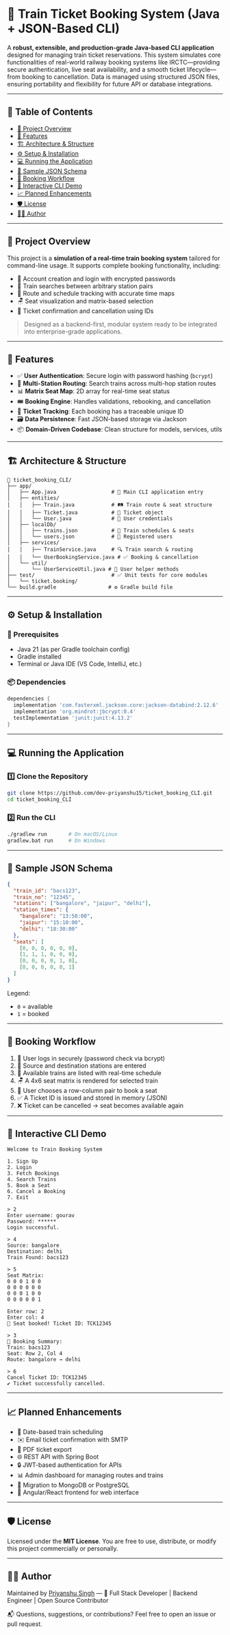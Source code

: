 # 🚆 Train Ticket Booking System (Java + JSON-Based CLI)

A **robust, extensible, and production-grade Java-based CLI application** designed for managing train ticket reservations. This system simulates core functionalities of real-world railway booking systems like IRCTC—providing secure authentication, live seat availability, and a smooth ticket lifecycle—from booking to cancellation. Data is managed using structured JSON files, ensuring portability and flexibility for future API or database integrations.

---

## 📌 Table of Contents

* [📖 Project Overview](#-project-overview)
* [🚀 Features](#-features)
* [🏗 Architecture & Structure](#-architecture--structure)
* [⚙️ Setup & Installation](#-setup--installation)
* [💻 Running the Application](#-running-the-application)
* [🧾 Sample JSON Schema](#-sample-json-schema)
* [🧠 Booking Workflow](#-booking-workflow)
* [🧪 Interactive CLI Demo](#-interactive-cli-demo)
* [📈 Planned Enhancements](#-planned-enhancements)
* [🛡 License](#-license)
* [👨‍💻 Author](#-author)

---

## 📖 Project Overview

This project is a **simulation of a real-time train booking system** tailored for command-line usage. It supports complete booking functionality, including:

* 🔐 Account creation and login with encrypted passwords
* 🔎 Train searches between arbitrary station pairs
* 🧭 Route and schedule tracking with accurate time maps
* 🪑 Seat visualization and matrix-based selection
* 🎫 Ticket confirmation and cancellation using IDs

> Designed as a backend-first, modular system ready to be integrated into enterprise-grade applications.

---

## 🚀 Features

* ✅ **User Authentication**: Secure login with password hashing (`bcrypt`)
* 🧭 **Multi-Station Routing**: Search trains across multi-hop station routes
* 📊 **Matrix Seat Map**: 2D array for real-time seat status
* 🎟 **Booking Engine**: Handles validations, rebooking, and cancellation
* 🧾 **Ticket Tracking**: Each booking has a traceable unique ID
* 🗃 **Data Persistence**: Fast JSON-based storage via Jackson
* 📦 **Domain-Driven Codebase**: Clean structure for models, services, utils

---

## 🏗 Architecture & Structure

```
📁 ticket_booking_CLI/
├── app/
│   ├── App.java                  # 🚪 Main CLI application entry
│   ├── entities/
│   │   ├── Train.java            # 🛤️ Train route & seat structure
│   │   ├── Ticket.java           # 🎫 Ticket object
│   │   └── User.java             # 👤 User credentials
│   ├── localDb/
│   │   ├── trains.json           # 🚉 Train schedules & seats
│   │   └── users.json            # 👥 Registered users
│   ├── services/
│   │   ├── TrainService.java     # 🔍 Train search & routing
│   │   └── UserBookingService.java # ✅ Booking & cancellation
│   └── util/
│       └── UserServiceUtil.java # 🔧 User helper methods
├── test/                         # ✅ Unit tests for core modules
│   └── ticket.booking/          
└── build.gradle                 # ⚙ Gradle build file
```

---

## ⚙️ Setup & Installation

### 🔧 Prerequisites

* Java 21 (as per Gradle toolchain config)
* Gradle installed
* Terminal or Java IDE (VS Code, IntelliJ, etc.)

### 📦 Dependencies

```groovy
dependencies {
  implementation 'com.fasterxml.jackson.core:jackson-databind:2.12.6'
  implementation 'org.mindrot:jbcrypt:0.4'
  testImplementation 'junit:junit:4.13.2'
}
```

---

## 💻 Running the Application

### 1️⃣ Clone the Repository

```bash
git clone https://github.com/dev-priyanshu15/ticket_booking_CLI.git
cd ticket_booking_CLI
```

### 2️⃣ Run the CLI

```bash
./gradlew run       # On macOS/Linux
gradlew.bat run     # On Windows
```

---

## 🧾 Sample JSON Schema

```json
{
  "train_id": "bacs123",
  "train_no": "12345",
  "stations": ["bangalore", "jaipur", "delhi"],
  "station_times": {
    "bangalore": "13:50:00",
    "jaipur": "15:10:00",
    "delhi": "18:30:00"
  },
  "seats": [
    [0, 0, 0, 0, 0, 0],
    [1, 1, 1, 0, 0, 0],
    [0, 0, 0, 0, 1, 0],
    [0, 0, 0, 0, 0, 1]
  ]
}
```

Legend:

* `0` = available
* `1` = booked

---

## 🧠 Booking Workflow

1. 🔐 User logs in securely (password check via bcrypt)
2. 📍 Source and destination stations are entered
3. 🚉 Available trains are listed with real-time schedule
4. 🪑 A 4x6 seat matrix is rendered for selected train
5. 🎫 User chooses a row-column pair to book a seat
6. ✅ A Ticket ID is issued and stored in memory (JSON)
7. ❌ Ticket can be cancelled → seat becomes available again

---

## 🧪 Interactive CLI Demo

```
Welcome to Train Booking System

1. Sign Up
2. Login
3. Fetch Bookings
4. Search Trains
5. Book a Seat
6. Cancel a Booking
7. Exit

> 2
Enter username: gourav
Password: ******
Login successful.

> 4
Source: bangalore
Destination: delhi
Train Found: bacs123

> 5
Seat Matrix:
0 0 0 1 0 0
0 0 0 0 0 0
0 0 0 1 0 0
0 0 0 0 0 1

Enter row: 2
Enter col: 4
🎫 Seat booked! Ticket ID: TCK12345

> 3
🧾 Booking Summary:
Train: bacs123
Seat: Row 2, Col 4
Route: bangalore → delhi

> 6
Cancel Ticket ID: TCK12345
✔️ Ticket successfully cancelled.
```

---

## 📈 Planned Enhancements

* 📅 Date-based train scheduling
* ✉️ Email ticket confirmation with SMTP
* 🧾 PDF ticket export
* 🌐 REST API with Spring Boot
* 🔒 JWT-based authentication for APIs
* 📊 Admin dashboard for managing routes and trains
* 📁 Migration to MongoDB or PostgreSQL
* 🧩 Angular/React frontend for web interface

---

## 🛡 License

Licensed under the **MIT License**. You are free to use, distribute, or modify this project commercially or personally.

---

## 👨‍💻 Author

Maintained by [Priyanshu Singh](https://github.com/dev-priyanshu15) —
🚀 Full Stack Developer | Backend Engineer | Open Source Contributor

📬 Questions, suggestions, or contributions? Feel free to open an issue or pull request.
